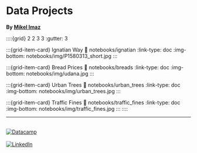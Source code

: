 # Data Projects

**By [Mikel Imaz](https://www.linkedin.com/in/mikel-imaz/)**



::::{grid} 2 2 3 3
:gutter: 3

:::{grid-item-card} Ignatian Way
:link: notebooks/ignatian
:link-type: doc
:img-bottom: notebooks/img/P1580313_short.jpg
:::

:::{grid-item-card} Bread Prices
:link: notebooks/breads
:link-type: doc
:img-bottom: notebooks/img/udana.jpg
:::

:::{grid-item-card} Urban Trees
:link: notebooks/urban_trees
:link-type: doc
:img-bottom: notebooks/img/urban_trees.jpg
:::

:::{grid-item-card} Traffic Fines
:link: notebooks/traffic_fines
:link-type: doc
:img-bottom: notebooks/img/traffic_fines.jpg
:::
::::

---
&nbsp;  
[![Datacamp](img/logo_datacamp.png)](https://www.datacamp.com/profile/mikel-imaz)  
&nbsp;  
[![LinkedIn](img/logo_IN.png)](https://www.linkedin.com/in/mikel-imaz/)
